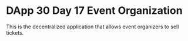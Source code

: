# DApp 30 Day 17 Event Organization

This is the decentralized application that allows event organizers to sell tickets.
